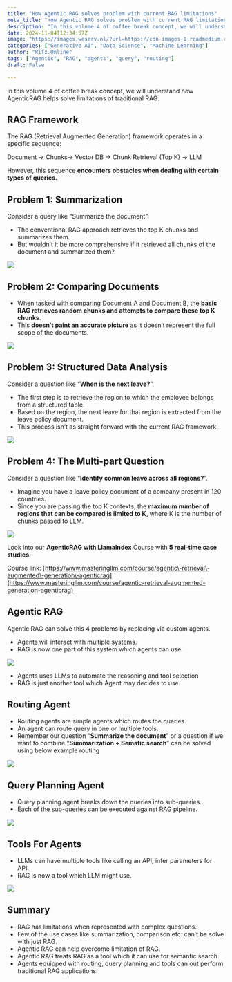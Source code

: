```yaml
---
title: "How Agentic RAG solves problem with current RAG limitations"
meta_title: "How Agentic RAG solves problem with current RAG limitations"
description: "In this volume 4 of coffee break concept, we will understand how AgenticRAG helps solve limitations of traditional RAG."
date: 2024-11-04T12:34:57Z
image: "https://images.weserv.nl/?url=https://cdn-images-1.readmedium.com/v2/resize:fit:800/1*abCDtDjfKZDJzginIc1UPA.png"
categories: ["Generative AI", "Data Science", "Machine Learning"]
author: "Rifx.Online"
tags: ["Agentic", "RAG", "agents", "query", "routing"]
draft: False

---
```


In this volume 4 of coffee break concept, we will understand how AgenticRAG helps solve limitations of traditional RAG.

## RAG Framework

The RAG (Retrieval Augmented Generation) framework operates in a specific sequence:

Document \-\> Chunks\-\> Vector DB \-\> Chunk Retrieval (Top K) \-\> LLM

However, this sequence **encounters obstacles when dealing with certain types of queries.**



## Problem 1: Summarization

Consider a query like “Summarize the document”.

* The conventional RAG approach retrieves the top K chunks and summarizes them.
* But wouldn’t it be more comprehensive if it retrieved all chunks of the document and summarized them?

![](https://images.weserv.nl/?url=https://cdn-images-1.readmedium.com/v2/resize:fit:800/1*gIb0RNALIItt4UmyVfPRZg.png)

## Problem 2: Comparing Documents

* When tasked with comparing Document A and Document B, the **basic RAG retrieves random chunks and attempts to compare these top K chunks**.
* This **doesn’t paint an accurate picture** as it doesn’t represent the full scope of the documents.

![](https://images.weserv.nl/?url=https://cdn-images-1.readmedium.com/v2/resize:fit:800/1*pJuKlKx1unDAvKmmp_1Rlg.png)

## Problem 3: Structured Data Analysis

Consider a question like “**When is the next leave?**”.

* The first step is to retrieve the region to which the employee belongs from a structured table.
* Based on the region, the next leave for that region is extracted from the leave policy document.
* This process isn’t as straight forward with the current RAG framework.

![](https://images.weserv.nl/?url=https://cdn-images-1.readmedium.com/v2/resize:fit:800/1*XZuMz9EXtb_m28l4Ox27lQ.png)

## Problem 4: The Multi\-part Question

Consider a question like “**Identify common leave across all regions?**”.

* Imagine you have a leave policy document of a company present in 120 countries.
* Since you are passing the top K contexts, the **maximum number of regions that can be compared is limited to K**, where K is the number of chunks passed to LLM.

![](https://images.weserv.nl/?url=https://cdn-images-1.readmedium.com/v2/resize:fit:800/1*l0FY6rI_UK9k9TW-nEJO7w.png)

Look into our **AgenticRAG with LlamaIndex** Course with **5 real\-time case studies**.

Course link: [https://www.masteringllm.com/course/agentic\-retrieval\-augmented\-generation\-agenticrag](https://www.masteringllm.com/course/agentic-retrieval-augmented-generation-agenticrag)

## Agentic RAG

Agentic RAG can solve this 4 problems by replacing via custom agents.

* Agents will interact with multiple systems.
* RAG is now one part of this system which agents can use.

![](https://images.weserv.nl/?url=https://cdn-images-1.readmedium.com/v2/resize:fit:800/1*Su8LiYNG4lv4jvuCQAhYdg.png)

* Agents uses LLMs to automate the reasoning and tool selection
* RAG is just another tool which Agent may decides to use.

## Routing Agent

* Routing agents are simple agents which routes the queries.
* An agent can route query in one or multiple tools.
* Remember our question “**Summarize the document**” or a question if we want to combine “**Summarization \+ Sematic search**” can be solved using below example routing

![](https://images.weserv.nl/?url=https://cdn-images-1.readmedium.com/v2/resize:fit:800/1*43Y9jlYoXDb0BbUoYCcKrg.png)

## Query Planning Agent

* Query planning agent breaks down the queries into sub\-queries.
* Each of the sub\-queries can be executed against RAG pipeline.

![](https://images.weserv.nl/?url=https://cdn-images-1.readmedium.com/v2/resize:fit:800/1*32Ng2zpxNWXhQZ3CaLcFeA.png)

## Tools For Agents

* LLMs can have multiple tools like calling an API, infer parameters for API.
* RAG is now a tool which LLM might use.

![](https://images.weserv.nl/?url=https://cdn-images-1.readmedium.com/v2/resize:fit:800/1*Z1viCXkfah_5JJM2Ty6Kjw.png)

## Summary

* RAG has limitations when represented with complex questions.
* Few of the use cases like summarization, comparison etc. can’t be solve with just RAG.
* Agentic RAG can help overcome limitation of RAG.
* Agentic RAG treats RAG as a tool which it can use for semantic search.
* Agents equipped with routing, query planning and tools can out perform traditional RAG applications.


